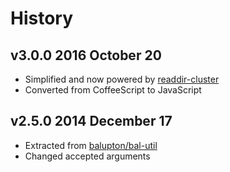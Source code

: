 # History

## v3.0.0 2016 October 20
- Simplified and now powered by [readdir-cluster](https://github.com/bevry/readdir-cluster)
- Converted from CoffeeScript to JavaScript

## v2.5.0 2014 December 17
- Extracted from [balupton/bal-util](https://github.com/balupton/bal-util)
- Changed accepted arguments
